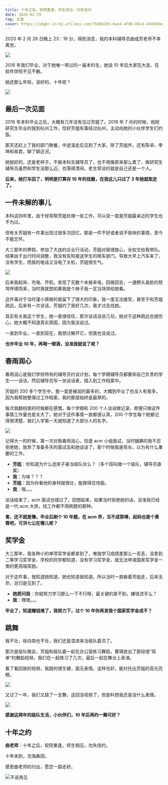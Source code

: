```yaml
---
title: 十年之后，软院重逢，师生相见，勿失信约
date: 2020-02-29
tag: 文章
cover: https://imgkr.cn-bj.ufileos.com/793662b5-6ae4-4f0b-84c4-434030edfe4f.JPG
---
```

2020 年 2 月 28 日晚上 23：16 分，得到消息，我的本科辅导员曲成芳老师不幸离世。

![](https://imgkr.cn-bj.ufileos.com/aa7cab25-b731-4592-b143-ab11293e144d.JPG)

2016 年我们毕业，对于她唯一带过的一届本科生，她说 10 年后大家在大连、在软件学院不见不散。

她还那么年轻，说好的，十年呢？

![](https://imgkr.cn-bj.ufileos.com/9f691b9e-ab75-4f5d-9372-d5f8db88722e.jpeg)

## 最后一次见面

2016 年本科毕业之后，大概有几年没有见过芳姐了。2019 年 7 月的时候，刚刚研究生毕业的我到杭州工作，恰好芳姐有事经过杭州，主动向她的小伙伴学生们约饭。

那天还赶上了我的部门聚餐，中途溜走后见到了大家，除了芳姐外，还有陈卓、李坤和易君，聊了聊近况。

她挺好的，还是老样子，不做本科生辅导员了，也不用像原来那么累了，做研究生辅导员虽然和学生没那么近，也落得清闲，老生常谈的就是自己还是一个人。

**后来，她打车回了，明明是打算存 10 年的佳酿，在我这儿只过了 3 年她就取走了。**

## 一件未解的事儿

本科这四年里，由于经常帮芳姐处理一些工作，可以说一度是芳姐最亲近的学生也不为过。

但有关芳姐有一件事出现过很多次回忆，那是一件不好或者说不愉快的事情，至今不能忘怀。

大三那年的寒假，参加了大连的企业行活动，芳姐对我很放心，全权交给我带队。结果由于出行时间调整，我没有告知接送学生的用车部门，导致大早上汽车来了，没有学生，而我的电话又没电了关机，芳姐很生气。

![](https://imgkr.cn-bj.ufileos.com/098ad7b6-ec1f-482c-873b-655f955dc7c1.png)

后来我起床、充电、开机，发现了无数个未接来电，回拨回去，一通劈头盖脸的怒骂呼啸而来，当时我就想如果我是个妹子我一定当场哭给她看。

这件事对于当时谨小慎微的我留下了很大的印象，我一度无法接受，甚至于和芳姐疏远，后来有一次谈话，芳姐约了我好几次，我才过去找她。

其实有关我这个学生，她一直很信任，那次谈话没说几句，她对于这种疏远也很伤心，她大概不知道真实原因，因为我没说过。

一直到毕业，一直到现在，我想过解开它，但我也没说过。

**也许毕业 10 年，再喝一顿酒，没准我就说了呢？**

## 春雨润心

春雨润心是我们学校特有的辅导员约谈计划，每个学期辅导员都要和自己负责的学生一一谈话，然后辅导员写一张谈话表，插入到工作档案中。

芳姐的 200 多个学生中，我一度是被润的最多的，大概到毕业了也没人有我多，因为我帮她整理过工作档案，我的那层始终是最厚的。

每次我翻档案的时候都在感慨，每个学期和 200 个人谈话做记录，即便只做这件事情工作量也是太大了。她对于这件事情一直都很认真，200 个学生每个她都记得很清楚，我们入学第一天就知道了大部分人的名字。

![](https://imgkr.cn-bj.ufileos.com/e7471290-7912-4317-bf30-c0f24c42ec32.jpg)


记得大一的时候，第一次对我春雨润心，恰逢 acm 小组面试，当时腼腆的我不忍拒绝她，放弃了准备多天的面试去和她谈话了。那个时候我是班长，以为有什么重要的工作。

- **芳姐**：你知道为什么选宋子豪当级队长么？（多个班叫做一个级队，辅导员直属）
- **我**：为啥？？？
- **芳姐**：因为你看他的身材就很壮，能撑得住场面。
- **我**：哦。。。

谈话结束了，acm 面试也错过了。回想起来，如果当时拒绝她的话，没准我已经是一代 acm 大侠，找工作都不用刷题的那种。

**害，还不就是懒，毕业后刷个 10 年题，在 acm 界，当不成郭靖，起码也是个黄蓉吧，可洪七公在哪儿呢？**

## 奖学金

大三那年，我各种小的单项奖学金都拿到了，唯独学习成绩差那么一丢丢，没拿到二等学习奖学金，学校的同学都知道，没有学习奖学金，就无法申请国家奖学金一类的更高端奖励。

对于这件事，我知道她知道，她也知道我知道。所以当时一直躲着芳姐走，后来无奈，总归是见到了。

- **她质问我**：你就努力学习那么一下不行呀，最关键的拿不到，嫌钱烫手么？
- **我**：嘿嘿。。。

**毕业了，知道赚钱难了，我努力下，过个 10 年你再发我个国家奖学金成不？**

## 跳舞

我不壮，徐向南也不壮，我们还是混进来当级队委员了。

那次是级队晚会，芳姐和级队委一起在办公室练习舞蹈，曹瑀放出了那段很”简单“的舞蹈视频，我们在一起练习了几次，最后一起在舞台上表演。

看了看回放的视频，我跳的很生硬，面无表情。这样也好，能衬托出芳姐的高光亮眼。

![](https://imgkr.cn-bj.ufileos.com/30ee6190-ed8b-43f9-bcee-1d2fa3cb6e77.jpg)


又过了一年，我们又跳了一支舞，这回没视频了，但是料想我还是没什么表情。

![](https://imgkr.cn-bj.ufileos.com/80e9cd4d-fcef-46a1-8397-9071fca8ec0d.jpg)

**感谢这两年的级队生活，小伙伴们，10 年后再约一舞可好？**

## 十年之约

**曲老师**：十年之后，软院重逢，师生相见，勿失信约。

十年未到，沧海桑田。

感恩曲老师的付出，愿您一路走好。

![不说再见](https://imgkr.cn-bj.ufileos.com/793662b5-6ae4-4f0b-84c4-434030edfe4f.JPG)
